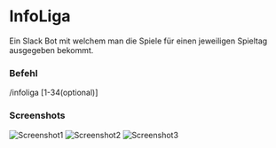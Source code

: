 # InfoLiga

Ein Slack Bot mit welchem man die Spiele für einen jeweiligen Spieltag ausgegeben bekommt.

### Befehl
/infoliga [1-34(optional)]

### Screenshots
![Screenshot1](https://raw.githubusercontent.com/MiguelACarballo/cs50/feature/finalProject/InfoLiga/images/infoliga_screen_1.png)
![Screenshot2](https://raw.githubusercontent.com/MiguelACarballo/cs50/feature/finalProject/InfoLiga/images/infoliga_screen_2.png)
![Screenshot3](https://raw.githubusercontent.com/MiguelACarballo/cs50/feature/finalProject/InfoLiga/images/infoliga_screen_3.png)

